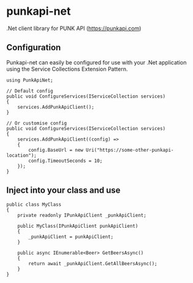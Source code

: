 # punkapi-net
.Net client library for PUNK API (https://punkapi.com)


## Configuration
Punkapi-net can easily be configured for use with your .Net application using the Service Collections Extension Pattern.
```
using PunkApiNet;

// Default config
public void ConfigureServices(IServiceCollection services)
{
	services.AddPunkApiClient();
}

// Or customise config
public void ConfigureServices(IServiceCollection services)
{
	services.AddPunkApiClient((config) => 
    {
        config.BaseUrl = new Uri("https://some-other-punkapi-location");
        config.TimeoutSeconds = 10;
    });
}
```

## Inject into your class and use
```
public class MyClass
{
    private readonly IPunkApiClient _punkApiClient;

    public MyClass(IPunkApiClient punkApiClient)
    {
        _punkApiClient = punkApiClient;
    }

    public async IEnumerable<Beer> GetBeersAsync()
    {
        return await _punkApiClient.GetAllBeersAsync();
    }
}
```